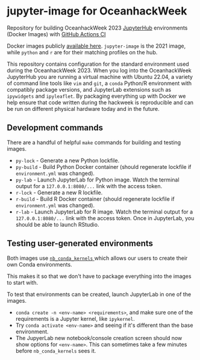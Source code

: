 # jupyter-image for OceanhackWeek

Repository for building OceanhackWeek 2023
[JupyterHub](https://jupyter.org/hub) environments (Docker Images) with
[GitHub Actions CI](https://help.github.com/en/actions/automating-your-workflow-with-github-actions)

Docker images publicly [available here](https://github.com/orgs/oceanhackweek/packages?repo_name=jupyter-image). `jupyter-image` is the 2021 image, while `python` and `r` are for their matching profiles on the hub.

This repository contains configuration for the standard environment used during the OceanhackWeek 2023.
When you log into the OceanhackWeek JupyterHub you are running a virtual machine with Ubuntu 22.04,
a variety of command line tools like `vim` and `git`,
a `conda` Python/R environment with compatibly package versions,
and JupyterLab extensions such as `ipywidgets` and `ipyleaflet`.
By packaging everything up with Docker we help ensure that code written during the hackweek is reproducible and can be run on different physical hardware today and in the future.

## Development commands

There are a handful of helpful `make` commands for building and testing images.

- `py-lock` - Generate a new Python lockfile.
- `py-build` - Build Python Docker container (should regenerate lockfile if `environment.yml` was changed).
- `py-lab` - Launch JupyterLab for Python image. Watch the terminal output for a `127.0.0.1:8080/...` link with the access token.
- `r-lock` - Generate a new R lockfile.
- `r-build` - Build R Docker container (should regenerate lockfile if `environment.yml` was changed).
- `r-lab` - Launch JupyterLab for R image. Watch the terminal output for a `127.0.0.1:8080/...` link with the access token. Once in JupyterLab, you should be able to launch RStudio.

## Testing user-generated environments

Both images use [`nb_conda_kernels` ](https://github.com/Anaconda-Platform/nb_conda_kernels) which allows our users to create their own Conda environments. 

This makes it so that we don't have to package everything into the images to start with.

To test that environments can be created, launch JupyterLab in one of the images.

- `conda create -n <env-name> <requirements>`, and make sure one of the requirements is a Jupyter kernel, like `ipykernel`.
- Try `conda activate <env-name>` and seeing if it's different than the base environment.
- The JupyerLab new notebook/console creation screen should now show options for `<env-name>`. This can sometimes take a few minutes before `nb_conda_kernels` sees it.
